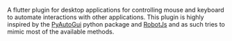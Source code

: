 A flutter plugin for desktop applications for controlling mouse and keyboard to automate interactions with other applications. This plugin is highly inspired by the [PyAutoGui](https://pyautogui.readthedocs.io/en/latest/) python package and [RobotJs](https://robotjs.io/) and as such tries to mimic most of the available methods.
